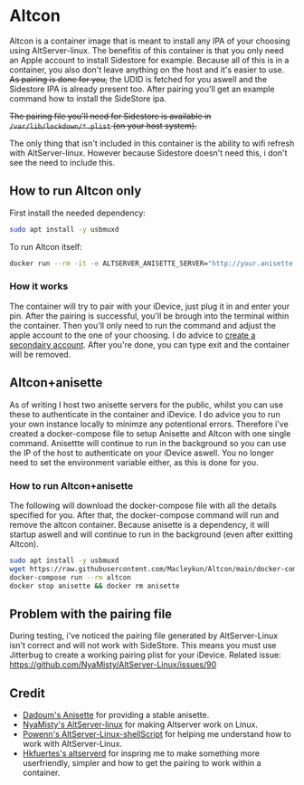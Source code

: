 # Altcon

Altcon is a container image that is meant to install any IPA of your choosing using AltServer-linux.
The benefitis of this container is that you only need an Apple account to install Sidestore for example.
Because all of this is in a container, you also don't leave anything on the host and it's easier to use. ~~As pairing is done for you,~~ the UDID is fetched for you aswell and the Sidestore IPA is already present too. After pairing you'll get an example command how to install the SideStore ipa.

~~The pairing file you'll need for Sidestore is available in `/var/lib/lockdown/*.plist` (on your host system).~~

The only thing that isn't included in this container is the ability to wifi refresh with AltServer-linux. However because Sidestore doesn't need this, i don't see the need to include this.

## How to run Altcon only

First install the needed dependency:

```bash
sudo apt install -y usbmuxd
```

To run Altcon itself:

```bash
docker run --rm -it -e ALTSERVER_ANISETTE_SERVER="http://your.anisette.server.ip:6969" -v /var/run:/var/run macley/altcon
```

### How it works

The container will try to pair with your iDevice, just plug it in and enter your pin. After the pairing is successful, you'll be brough into the terminal within the container. Then you'll only need to run the command and adjust the apple account to the one of your choosing.
I do advice to [create a secondairy account](https://wiki.sidestore.io/guides/create-account.html#create-an-apple-id-account-itunes-method--no-mfa).
After you're done, you can type exit and the container will be removed.

## Altcon+anisette

As of writing I host two anisette servers for the public, whilst you can use these to authenticate in the container and iDevice. I do advice you to run your own instance locally to minimze any potentional errors. Therefore i've created a docker-compose file to setup Anisette and Altcon with one single command. Anisettte will continue to run in the background so you can use the IP of the host to authenticate on your iDevice aswell. You no longer need to set the environment variable either, as this is done for you.

### How to run Altcon+anisette

The following will download the docker-compose file with all the details specified for you.
After that, the docker-compose command will run and remove the altcon container. Because anisette is a dependency, it will startup aswell and will continue to run in the background (even after exitting Altcon).

```bash
sudo apt install -y usbmuxd
wget https://raw.githubusercontent.com/Macleykun/Altcon/main/docker-compose.yml
docker-compose run --rm altcon
docker stop anisette && docker rm anisette
```

## Problem with the pairing file

During testing, i've noticed the pairing file generated by AltServer-Linux isn't correct and will not work with SideStore.
This means you must use Jitterbug to create a working pairing plist for your iDevice. Related issue: https://github.com/NyaMisty/AltServer-Linux/issues/90

## Credit

- [Dadoum's Anisette](https://github.com/Dadoum/Provision) for providing a stable anisette.
- [NyaMisty's AltServer-linux](https://github.com/NyaMisty/AltServer-Linux) for making Altserver work on Linux.
- [Powenn's AltServer-Linux-shellScript](https://github.com/powenn/AltServer-Linux-ShellScript) for helping me understand how to work with AltServer-Linux.
- [Hkfuertes's altserverd](https://github.com/hkfuertes/altserverd) for inspring me to make something more userfriendly, simpler and how to get the pairing to work within a container.
